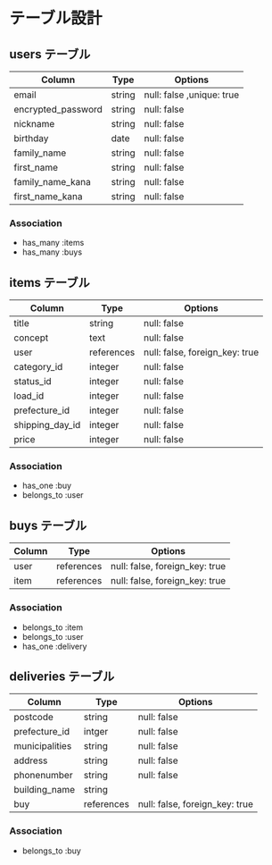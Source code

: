 # テーブル設計

## users テーブル

| Column             | Type     | Options                   |
| ------------------ | -------- | ------------------------- |
| email              | string   | null: false ,unique: true |
| encrypted_password | string   | null: false               |
| nickname           | string   | null: false               |
| birthday           | date     | null: false               | 
| family_name        | string   | null: false               |
| first_name         | string   | null: false               |
| family_name_kana   | string   | null: false               |
| first_name_kana    | string   | null: false               |


### Association

- has_many :items
- has_many :buys

## items テーブル

| Column        | Type       | Options                        |
| ------------- | ---------- | ------------------------------ |
| title         | string     | null: false                    |
| concept       | text       | null: false                    |
| user          | references | null: false, foreign_key: true |
|category_id    | integer    | null: false                    |
|status_id      | integer    | null: false                    |
|load_id        | integer    | null: false                    |
|prefecture_id  | integer    | null: false                    |
|shipping_day_id| integer    | null: false                    | 
|price          | integer    | null: false                    | 


### Association

- has_one :buy
- belongs_to :user

## buys テーブル

| Column        | Type       | Options                        |
| ------------- | ---------- | ------------------------------ |
| user          | references | null: false, foreign_key: true |
| item          | references | null: false, foreign_key: true |

### Association

- belongs_to :item
- belongs_to :user
- has_one :delivery

## deliveries テーブル

| Column         | Type       | Options                        |
| -------------- | ---------- | ------------------------------ |
| postcode       | string     | null: false                    |
| prefecture_id  | intger     | null: false                    |
| municipalities | string     | null: false                    |
| address        | string     | null: false                    |
| phonenumber    | string     | null: false                    |
| building_name  | string     |                                |
| buy            | references | null: false, foreign_key: true |


### Association

- belongs_to :buy
